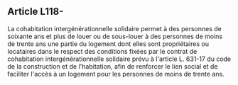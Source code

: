 ## Article L118-

La cohabitation intergénérationnelle solidaire permet à des personnes de soixante ans et plus de louer ou de
sous-louer à des personnes de moins de trente ans une partie du logement dont elles sont propriétaires ou
locataires dans le respect des conditions fixées par le contrat de cohabitation intergénérationnelle solidaire
prévu à l'article L. 631-17 du code de la construction et de l'habitation, afin de renforcer le lien social et de
faciliter l'accès à un logement pour les personnes de moins de trente ans.


